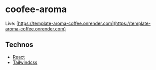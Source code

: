 # coofee-aroma

Live: [https://template-aroma-coffee.onrender.com](https://template-aroma-coffee.onrender.com)

## Technos
* [React](https://reactjs.org)
* [Tailwindcss](https://tailwindcss.com)
